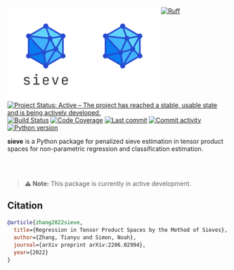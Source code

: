 <img src="docs/source/_static/sieve-light.png#gh-light-mode-only" width="175" align="left" alt="sieve logo"></img>
<img src="docs/source/_static/sieve-dark.png#gh-dark-mode-only" width="175" align="left" alt="sieve logo"></img>

[![Ruff](https://img.shields.io/endpoint?url=https://raw.githubusercontent.com/astral-sh/ruff/main/assets/badge/v2.json)](https://github.com/astral-sh/ruff)
[![Project Status: Active – The project has reached a stable, usable state and is being actively developed.](https://www.repostatus.org/badges/latest/active.svg)](https://www.repostatus.org/#active)
[![Build Status](https://github.com/jordandeklerk/sieve/actions/workflows/test.yml/badge.svg)](https://github.com/jordandeklerk/sieve/actions/workflows/test.yml)
[![Code Coverage](https://codecov.io/gh/jordandeklerk/sieve/branch/main/graph/badge.svg)](https://codecov.io/gh/jordandeklerk/sieve)
[![Last commit](https://img.shields.io/github/last-commit/jordandeklerk/sieve)](https://github.com/jordandeklerk/sieve/graphs/commit-activity)
[![Commit activity](https://img.shields.io/github/commit-activity/m/jordandeklerk/sieve)](https://github.com/jordandeklerk/sieve/graphs/commit-activity)
[![Python version](https://img.shields.io/badge/3.10%20%7C%203.11%20%7C%203.12%20%7C%203.13-blue?logo=python&logoColor=white)](https://www.python.org/)

__sieve__ is a Python package for penalized sieve estimation in tensor product spaces for non-parametric regression and classification estimation.

<br><br>

> **⚠️ Note:**
> This package is currently in active development.

## Citation

```bibtex
@article{zhang2022sieve,
  title={Regression in Tensor Product Spaces by the Method of Sieves},
  author={Zhang, Tianyu and Simon, Noah},
  journal={arXiv preprint arXiv:2206.02994},
  year={2022}
}
```
